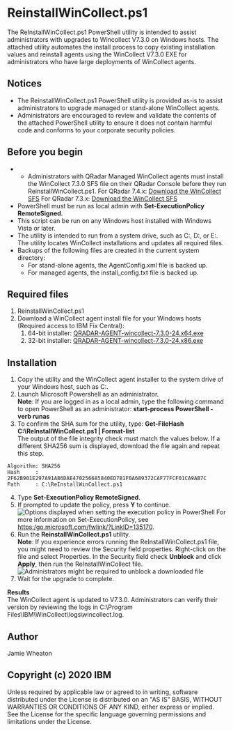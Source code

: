 # ReinstallWinCollect.ps1

The ReInstallWinCollect.ps1 PowerShell utility is intended to assist administrators with upgrades to Wincollect V7.3.0 on Windows hosts. The attached utility automates the install process to copy existing installation values and reinstall agents using the WinCollect V7.3.0 EXE for administrators who have large deployments of WinCollect agents.  

## Notices
* The ReinstallWinCollect.ps1 PowerShell utility is provided as-is to assist administrators to upgrade managed or stand-alone WinCollect agents.
* Administrators are encouraged to review and validate the contents of the attached PowerShell utility to ensure it does not contain harmful code and conforms to your corporate security policies.

## Before you begin

* * Administrators with QRadar Managed WinCollect agents must install the WinCollect 7.3.0 SFS file on their QRadar Console before they run ReinstallWinCollect.ps1.
 For QRadar 7.4.x: [Download the WinCollect SFS](http://www.ibm.com/support/fixcentral/swg/quickorder?parent=IBM%20Security&product=ibm/Other+software/IBM+Security+QRadar+SIEM&release=7.4.0&platform=All&function=fixId&fixids=7.4.0-QRADAR-740_QRadar_wincollectupdate-7.3.0-24.sfs&includeSupersedes=0&source=fc)
 For QRadar 7.3.x: [Download the WinCollect SFS](http://www.ibm.com/support/fixcentral/swg/quickorder?parent=IBM%2520Security&product=ibm/Other+software/IBM+Security+QRadar+SIEM&release=7.3.0&platform=All&function=fixId&fixids=7.3.0-QRADAR-730_QRadar_wincollectupdate-7.3.0-24.sfs&includeSupersedes=0&source=fc)
* PowerShell must be run as local admin with **Set-ExecutionPolicy RemoteSigned**.
* This script can be run on any Windows host installed with Windows Vista or later.
* The utility is intended to run from a system drive, such as C:\, D:\, or E:\. The utility locates WinCollect installations and updates all required files.
* Backups of the following files are created in the current system directory:
  * For stand-alone agents, the AgentConfig.xml file is backed up. 
  * For managed agents, the install_config.txt file is backed up.



## Required files
1. ReinstallWinCollect.ps1
2. Download a WinCollect agent install file for your Windows hosts (Required access to IBM Fix Central):
   1. 64-bit installer: [QRADAR-AGENT-wincollect-7.3.0-24.x64.exe](https://www.ibm.com/support/fixcentral/swg/downloadFixes?parent=IBM%20Security&product=ibm/Other+software/IBM+Security+QRadar+Vulnerability+Manager&release=All&platform=All&function=fixId&fixids=7.3.0-QRADAR-AGENT-wincollect-7.3.0-24.x64.exe&includeRequisites=1&includeSupersedes=0&downloadMethod=http)
   2. 32-bit installer: [QRADAR-AGENT-wincollect-7.3.0-24.x86.exe](https://www.ibm.com/support/fixcentral/swg/downloadFixes?parent=IBM%20Security&product=ibm/Other+software/IBM+Security+QRadar+Vulnerability+Manager&release=All&platform=All&function=fixId&fixids=7.3.0-QRADAR-AGENT-wincollect-7.3.0-24.x86.exe&includeRequisites=1&includeSupersedes=0&downloadMethod=http)


## Installation

1. Copy the utility and the WinCollect agent installer to the system drive of your Windows host, such as C:\.
2. Launch Microsoft Powershell as an administrator.  
**Note**: If you are logged in as a local admin, type the following command to open PowerShell as an administrator: **start-process PowerShell -verb runas**
3. To confirm the SHA sum for the utility, type: **Get-FileHash C:\ReInstallWinCollect.ps1 | Format-list**  
The output of the file integrity check must match the values below. If a different SHA256 sum is displayed, download the file again and repeat this step.

```
Algorithm: SHA256
Hash     : 2F62B901E297A91A86DAE470256685840ED7B1F0A689372CAF77FCF01CA9AB7C
Path     : C:\ReInstallWinCollect.ps1
```
4. Type **Set-ExecutionPolicy RemoteSigned**.  
5. If prompted to update the policy, press **Y** to continue.  
![Options displayed when setting the execution policy in PowerShell](https://github.com/ibm-security-intelligence/wincollect/blob/master/WinCollectAgentReInstall/setpolicy.png)
For more information on Set-ExecutionPolicy, see [https:/go.microsoft.com/fwlink/?LinkID=135170](https:/go.microsoft.com/fwlink/?LinkID=135170).  
6. Run the **ReinstallWinCollect.ps1** utility.  
**Note**: If you experience errors running the ReInstallWinCollect.ps1 file, you might need to review the Security field properties. Right-click on the file and select Properties. In the Security field check **Unblock** and click **Apply**, then run the ReInstallWinCollect file.
![Administrators might be required to unblock a downloaded file](https://github.com/ibm-security-intelligence/wincollect/blob/master/WinCollectAgentReInstall/unblockfile.png)
7. Wait for the upgrade to complete.

**Results**  
The WinCollect agent is updated to V7.3.0. Administrators can verify their version by reviewing the logs in C:\Program Files\IBM\WinCollect\logs\wincollect.log. 

## Author
Jamie Wheaton


## Copyright (c) 2020 IBM

Unless required by applicable law or agreed to in writing, software distributed under the License is distributed on an "AS IS" BASIS, WITHOUT WARRANTIES OR CONDITIONS OF ANY KIND, either express or implied. See the License for the specific language governing permissions and limitations under the License.